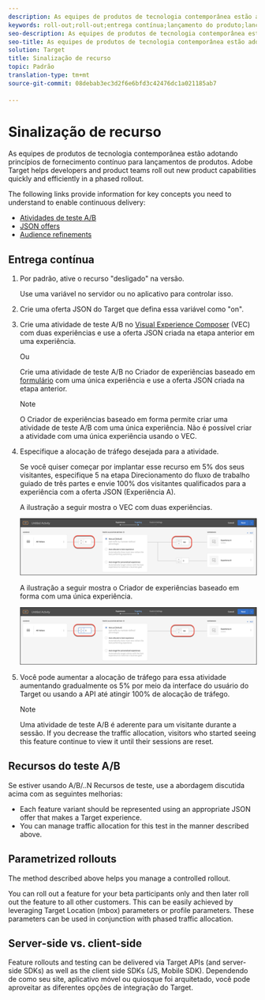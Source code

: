 ```yaml
---
description: As equipes de produtos de tecnologia contemporânea estão adotando princípios de fornecimento contínuo para lançamentos de produtos. O Target ajuda desenvolvedores e equipes de produtos a implantar novos recursos de produto de forma rápida e eficiente.
keywords: roll-out;roll-out;entrega contínua;lançamento do produto;lançamento em fases
seo-description: As equipes de produtos de tecnologia contemporânea estão adotando princípios de fornecimento contínuo para lançamentos de produtos. O Adobe Target ajuda desenvolvedores e equipes de produtos a implantar novos recursos de produto de forma rápida e eficiente em uma implementação em fases.
seo-title: As equipes de produtos de tecnologia contemporânea estão adotando princípios de fornecimento contínuo para lançamentos de produtos. O Adobe Target ajuda desenvolvedores e equipes de produtos a desenvolver novos recursos de produto de modo rápido e eficiente.
solution: Target
title: Sinalização de recurso
topic: Padrão
translation-type: tm+mt
source-git-commit: 08debab3ec3d2f6e6bfd3c42476dc1a021185ab7

---
```



# Sinalização de recurso

As equipes de produtos de tecnologia contemporânea estão adotando princípios de fornecimento contínuo para lançamentos de produtos. Adobe Target helps developers and product teams roll out new product capabilities quickly and efficiently in a phased rollout.

The following links provide information for key concepts you need to understand to enable continuous delivery:

* [Atividades de teste A/B](/help/c-activities/t-test-ab/test-ab.md)
* [JSON offers](/help/c-experiences/c-manage-content/create-json-offer.md)
* [Audience refinements](/help/c-target/c-audiences/creating-a-profile-attribute-comparison-audience.md)

## Entrega contínua

1. Por padrão, ative o recurso "desligado" na versão.

   Use uma variável no servidor ou no aplicativo para controlar isso.

1. Crie uma oferta JSON do Target que defina essa variável como "on".

1. Crie uma atividade de teste A/B no [Visual Experience Composer](/help/c-experiences/c-visual-experience-composer/visual-experience-composer.md) (VEC) com duas experiências e use a oferta JSON criada na etapa anterior em uma experiência.

   Ou

   Crie uma atividade de teste A/B no Criador de experiências baseado em [formulário](/help/c-experiences/form-experience-composer.md) com uma única experiência e use a oferta JSON criada na etapa anterior.

   >[!NOTE]
   >
   >O Criador de experiências baseado em forma permite criar uma atividade de teste A/B com uma única experiência. Não é possível criar a atividade com uma única experiência usando o VEC.

1. Especifique a alocação de tráfego desejada para a atividade.

   Se você quiser começar por implantar esse recurso em 5% dos seus visitantes, especifique 5 na etapa Direcionamento do fluxo de trabalho guiado de três partes e envie 100% dos visitantes qualificados para a experiência com a oferta JSON (Experiência A).

   A ilustração a seguir mostra o VEC com duas experiências.

   ![Alocação de tráfego para sinalização de recurso no VEC](/help/c-implementing-target/c-api-and-sdk-overview/assets/feature-flagging.png)

   A ilustração a seguir mostra o Criador de experiências baseado em forma com uma única experiência.

   ![Alocação de tráfego para sinalizar o recurso no Criador de experiências baseado em formulário](/help/c-implementing-target/c-api-and-sdk-overview/assets/feature-flagging-form.png)

1. Você pode aumentar a alocação de tráfego para essa atividade aumentando gradualmente os 5% por meio da interface do usuário do Target ou usando a API até atingir 100% de alocação de tráfego.

   >[!NOTE]
   >
   >Uma atividade de teste A/B é aderente para um visitante durante a sessão. If you decrease the traffic allocation, visitors who started seeing this feature continue to view it until their sessions are reset.

## Recursos do teste A/B

Se estiver usando A/B/..N Recursos de teste, use a abordagem discutida acima com as seguintes melhorias:

* Each feature variant should be represented using an appropriate JSON offer that makes a Target experience.
* You can manage traffic allocation for this test in the manner described above.

## Parametrized rollouts

The method described above helps you manage a controlled rollout.

You can roll out a feature for your beta participants only and then later roll out the feature to all other customers. This can be easily achieved by leveraging Target Location (mbox) parameters or profile parameters. [](/help/c-target/c-audiences/c-target-rules/custom-parameters.md)[](/help/c-target/c-audiences/c-target-rules/visitor-profile.md) These parameters can be used in conjunction with phased traffic allocation.

## Server-side vs. client-side

Feature rollouts and testing can be delivered via Target APIs (and server-side SDKs) as well as the client side SDKs (JS, Mobile SDK). [](/help/c-implementing-target/c-api-and-sdk-overview/api-and-sdk-overview.md) Dependendo de como seu site, aplicativo móvel ou quiosque foi arquitetado, você pode aproveitar as diferentes opções de integração do Target.

